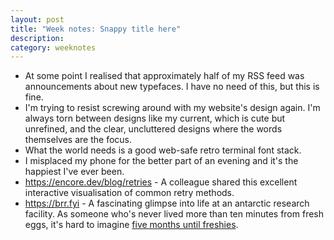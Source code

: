 ```yaml
---
layout: post
title: "Week notes: Snappy title here"
description: 
category: weeknotes
---
```


- At some point I realised that approximately half of my RSS feed was announcements about new typefaces. I have no need of this, but this is fine.
- I'm trying to resist screwing around with my website's design again. I'm always torn between designs like my current, which is cute but unrefined, and the clear, uncluttered designs where the words themselves are the focus.
- What the world needs is a good web-safe retro terminal font stack.
- I misplaced my phone for the better part of an evening and it's the happiest I've ever been.
- <https://encore.dev/blog/retries> - A colleague shared this excellent interactive visualisation of common retry methods.
- <https://brr.fyi> - A fascinating glimpse into life at an antarctic research facility. As someone who's never lived more than ten minutes from fresh eggs, it's hard to imagine [five months until freshies](https://brr.fyi/posts/the-last-egg).

